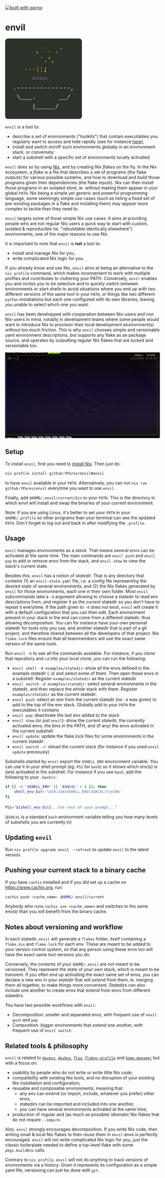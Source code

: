 [![built with garnix](https://img.shields.io/endpoint.svg?url=https%3A%2F%2Fgarnix.io%2Fapi%2Fbadges%2FYPares%2Fenvil%3Fbranch%3Dmaster)](https://garnix.io/repo/YPares/envil)

# envil

<img src="./assets/logo.png" width="250"/>

`envil` is a tool to:

- describe a set of environments ("toolkits") that contain executables you regularly want to access and hide rapidly (see for instance [here](./examples/statedir/envil-state.yaml)),
- install and switch on/off such environments globally in an environment stack, or conversely:
- start a subshell with a specific set of environments locally activated.

`envil` does so by using [Nix](https://nixos.org), and by creating _Nix flakes_ on the fly.
In the Nix ecosystem, a _flake_ is a file that describes a set of programs (the flake _outputs_) for various possible systems,
and how to download and build those programs given their dependencies (the flake _inputs_). Nix can then install those programs in an isolated store,
ie. without making them appear in your global `PATH`. Nix being a simple yet generic and powerful programming language,
some seemingly simple use cases (such as listing a fixed set of pre-existing packages in a flake and installing them) may _appear_ more complex
to tackle than they need to.

`envil` targets some of those simple Nix use cases. It aims at providing people who are not regular Nix users a quick way to start with custom,
isolated & reproducible (ie. "rebuildable identically elsewhere") environments, one of the major reasons to use Nix.

It is important to note that `envil` is **not** a tool to:

- install and manage Nix for you,
- write complicated Nix logic for you.

If you already know and use Nix, `envil` aims at being an alternative to the `nix profile` command, which makes inconvenient to work with
multiple profiles and contributes to cluttering your PATH. Conversely, `envil` enables you and incites you to be selective and to
quickly switch between environments or start shells to avoid situations where you end up with two different versions
of the same tool in your `PATH`, or things like two different `python` installations but each one configured with its own libraries,
leaving you unable to select which one you want.

`envil` has been developped with cooperation between Nix-users and non Nix-users in mind, notably in development teams where some people would
want to introduce Nix to provision their local development environment(s) without too much friction.
This is why `envil` chooses simple and versionable yaml environment descriptions, but supports any flake as an package source, and operates by
outputting regular Nix flakes that are locked and versionable too.

![Demo GIF](./assets/demo.gif)

## Setup

To install `envil`, first you need to [install Nix](https://determinate.systems/nix/). Then just do:

```sh
nix profile install github:YPares/envil#envil
```

to have `envil` available in your `PATH`. Alternatively, you can run `nix run github:YPares/envil` everytime you want to use `envil`.

Finally, add `$HOME/.envil/current/bin` to your `PATH`. This is the directory in which envil will install and swap the binaries of your
current environment.

Note: if you are using Linux, it's better to set your `PATH` in your `$HOME/.profile` so other programs than your terminal can see the updated `PATH`.
Don't forget to log out and back in after modifying the `.profile`.

## Usage

`envil` manages environments as a _stack_. That means several envs can be activated at the same time. The main commands
are `envil push` and `envil pop` to add or remove envs from the stack, and `envil show` to view the stack's current state.

Besides this, `envil` has a notion of _statedir_. That is any directory that contains (1) an `envil-state.yaml` file, i.e. a config file representing the
desired state of several environments, and (2) the Nix flakes generated by `envil` for those environments, each one in their own folder.
Most `envil` subcommands take a `-d` argument allowing to choose a statedir to read env descriptions from, and register it as the _current_ statedir so you don't have to repeat it
everytime. If the path given to `-d` does not exist, `envil` will create it with a default configuration that you can then edit.
Each environment present in your stack in the end can come from a different statedir, thus allowing decomposition. You can for instance
have your own personal statedir for tools only you use, and another statedir that is part of a git project,
and therefore shared between all the developers of that project. Nix `flake.lock` files ensure that all teammembers will use the exact same version
of the same tools.

Run `envil -h` to see all the commands available. For instance, if you clone that repository and `cd` into your local clone,
you can run the following:

- `envil shell -d examples/statedir`: show all the envs defined in the example statedir (`-d`) and select some of them.
  Then open those envs in a subshell. Register `examples/statedir` as the current statedir
- `envil switch -d examples/statedir`: select several environments in the statedir, and then replace the whole stack with them.
  Register `examples/statedir` as the current statedir.
- `envil push`: select an env from the current statedir (no `-d` was given) to add to the top of the env stack.
  Globally add to your `PATH` the executables it contains
- `envil pop`: deactivate the last env added to the stack
- `envil show` (or just `envil`): show the current statedir, the currently activated envs, the bins in the PATH, and (if any) the envs activated in the current subshell
- `envil update`: update the flake.lock files for some environments in the current statedir
- `envil switch -r`: reload the current stack (for instance if you used `envil update` previously)

Subshells started by `envil` export the `$SHELL_ENV` environment variable. You can use it in your shell prompt (eg. `PS1` for `bash`) so it shows
which env(s) is (are) activated in the subshell. For instance if you use `bash`, add the following to your `.bashrc`:

```bash
if [[ -n "$SHELL_ENV" || "$SHLVL" > 1 ]]; then
    shell_env_bit='\e[0;33m[$SHELL_ENV($SHLVL)]\e[0m'
fi

PS1="${shell_env_bit}...the rest of your prompt..."
```

(`$SHLVL` is a standard `bash` environment variable telling you how many levels of subshells you are currently in)

## Updating `envil`

Run `nix profile upgrade envil --refresh` to update `envil` to the latest version.

## Pushing your current stack to a binary cache

If you have `cachix` installed and if you did set up a cache on <https://www.cachix.org>, run:

```sh
cachix push <cache_name> $HOME/.envil/current
```

Anybody who runs `cachix use <cache_name>` and switches to the same env(s) than you will benefit from the binary cache.

## Notes about versioning and workflow

In each statedir, `envil` will generate a `flakes` folder, itself containing a `flake.nix` and `flake.lock` for each env.
These are meant to be added to your version control system, so that any person using these envs too will have the exact
same tool versions you do.

Conversely, the contents of your `$HOME/.envil` are _not_ meant to be versioned. They represent the state of your _own_ stack,
which is meant to be transient. If you often end up activating the exact same set of envs, you can declare a new env
in your statedir that will _extend_ from them, ie. merging them all together, to make things more convenient.
Statedirs can also _include_ one another to create envs that extend from envs from different statedirs.

You have two possible workflows with `envil`:

- Decomposition: smaller and separated envs, with frequent use of `envil push` and `pop`
- Composition: bigger environments that _extend_ one another, with frequent use of `envil switch`

## Related tools & philosophy

`envil` is related to [`devenv`](https://devenv.sh/), [`devbox`](https://www.jetify.com/docs/devbox/),
[`flox`](https://flox.dev/), [`flakey-profile`](https://github.com/lf-/flakey-profile) and
[`home-manager`](https://github.com/nix-community/home-manager) but with a focus on:

- usability by people who do not write or write little Nix code;
- compatibility with existing Nix tools, and no disruption of your existing Nix installation and configuration;
- reusable and composable environments, meaning that:
  - any env can extend (or import, include, whatever you prefer) other envs,
  - statedirs can be imported and included into one another,
  - you can have several environments activated at the same time;
- production of regular and (as much as possible) idiomatic Nix flakes that do not require `--impure`.

Also, `envil` strongly encourages decomposition. If you write Nix code, then writing small & local Nix flakes to
then reuse them in `envil` envs is perfectly encouraged. `envil` will not write complicated Nix logic for you,
just the classic boilerplate needed to define a top-level flake with some `pkgs.buildEnv` calls.

Contrary to `nix profile`, `envil` will not do anything to track versions of environments via a history.
Given it represents its configuration as a simple yaml file, versioning can just be done with `git`.

